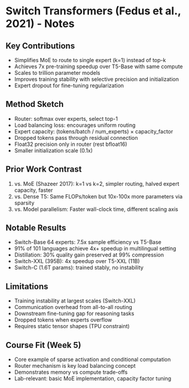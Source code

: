 # Switch Transformers (Fedus et al., 2021) - Notes

## Key Contributions
- Simplifies MoE to route to single expert (k=1) instead of top-k
- Achieves 7x pre-training speedup over T5-Base with same compute
- Scales to trillion parameter models
- Improves training stability with selective precision and initialization
- Expert dropout for fine-tuning regularization

## Method Sketch
- Router: softmax over experts, select top-1
- Load balancing loss: encourages uniform routing
- Expert capacity: (tokens/batch / num_experts) × capacity_factor
- Dropped tokens pass through residual connection
- Float32 precision only in router (rest bfloat16)
- Smaller initialization scale (0.1x)

## Prior Work Contrast
1. vs. MoE (Shazeer 2017): k=1 vs k=2, simpler routing, halved expert capacity, faster
2. vs. Dense T5: Same FLOPs/token but 10x-100x more parameters via sparsity
3. vs. Model parallelism: Faster wall-clock time, different scaling axis

## Notable Results
- Switch-Base 64 experts: 7.5x sample efficiency vs T5-Base
- 91% of 101 languages achieve 4x+ speedup in multilingual setting
- Distillation: 30% quality gain preserved at 99% compression
- Switch-XXL (395B): 4x speedup over T5-XXL (11B)
- Switch-C (1.6T params): trained stably, no instability

## Limitations
- Training instability at largest scales (Switch-XXL)
- Communication overhead from all-to-all routing
- Downstream fine-tuning gap for reasoning tasks
- Dropped tokens when experts overflow
- Requires static tensor shapes (TPU constraint)

## Course Fit (Week 5)
- Core example of sparse activation and conditional computation
- Router mechanism is key load balancing concept
- Demonstrates memory vs compute trade-offs
- Lab-relevant: basic MoE implementation, capacity factor tuning